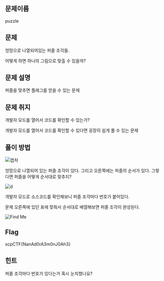 ##  문제이름

puzzle



## 문제

엉망으로 나열되어있는 퍼즐 조각들.

어떻게 하면 하나의 그림으로 맞출 수 있을까?



## 문제 설명

퍼즐을 맞추면 플래그를 얻을 수 있는 문제



## 문제 취지

개발자 모드를 열어서 코드를 확인할 수 있는가? 

개발자 모드를 열어서 코드를 확인할 수 있다면 굉장히 쉽게 풀 수 있는 문제



## 풀이 방법

![캡처](https://user-images.githubusercontent.com/40850499/66186392-19f1df80-e6bd-11e9-969d-8c03286a8e86.PNG)

엉망으로 나열되어 있는 퍼즐 조각이 있다. 그리고 오른쪽에는 퍼즐의 순서가 있다. 그렇다면 퍼즐을 어떻게 순서대로 맞추지?


![d](https://user-images.githubusercontent.com/40850499/66186417-2bd38280-e6bd-11e9-9042-b9deee7c40cc.PNG)

개발자 모드로 소스코드를 확인해보니 퍼즐 조각마다 번호가 붙어있다.

문제 오른쪽에 있던 표에 맞춰서 순서대로 배열해보면 퍼즐 조각이 완성된다.


![Find Me](https://user-images.githubusercontent.com/40850499/66186446-3b52cb80-e6bd-11e9-9f0f-6c9bea86bfd9.PNG)


## Flag

scpCTF{NanAd0rA3m0nJ0Ah3}



## 힌트

퍼즐 조각마다 번호가 있다는거 혹시 눈치챘나요?
